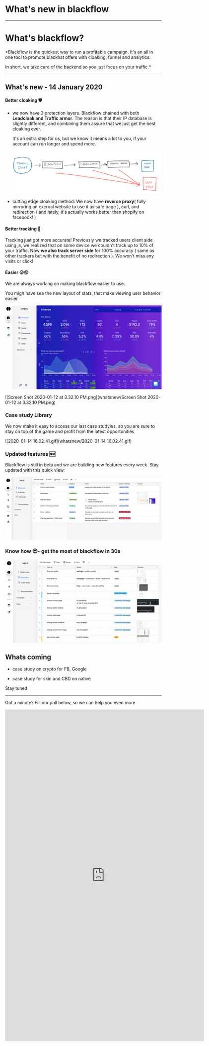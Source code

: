 # What's new in blackflow



---

# What's blackflow?

*Blackflow is the quickest way to run a profitable campaign. It's an all in one tool to promote blackhat offers with cloaking, funnel and analytics. 

In short, we take care of the backend so you just focus on your traffic.*

---



## What's new - 14 January 2020

#### Better cloaking 🛡

- we now have 3 protection layers. Blackflow chained with both **Leadcloak and Traffic armor**. The reason is that their IP database is slightly different, and combining them assure that we just get the best cloaking ever.
  
  It's an extra step for us, but we know it means a lot to you, if your account can run longer and spend more.
  
  
  
  ![design.png](whatsnew/design.png)

- cutting edge cloaking method: We now have **reverse proxy**(  fully mirroring an exernal website to use it as safe page ), curl, and redirection ( and lately, it's actually works better than shopify on facebook! )



#### Better tracking 🔗

Tracking just got more accurate! Previously we tracked users client side using js, we realized that on some device we couldn't track up to 10% of your traffic. Now **we also track server side** for 100% accuracy ( same as other trackers but with the benefit of no redirection ). We won't miss any visits or click! 



#### Easier 😛😛

We are always working on making blackflow easier to use. 

You migh have see the new layout of stats, that make viewing user behavior easier

![stats.gif](whatsnew/stats.gif)

![Screen Shot 2020-01-12 at 3.32.10 PM.png](whatsnew/Screen Shot 2020-01-12 at 3.32.10 PM.png)

### 

### Case study Library

We now make it easy to access our last case studyies,  so you are sure to stay on top of the game and profit from the latest opportunities

![2020-01-14 16.02.41.gif](whatsnew/2020-01-14 16.02.41.gif)

### Updated features 🆕

Blackflow is still in beta and we are building new features every week. Stay updated with this quick view:

![whatsnew.png](whatsnew/whatsnew.png)

### Know how 😎- get the most of blackflow in 30s

![howto.gif](whatsnew/howto.gif)

## 

## Whats coming

- case study on crypto for FB, Google

- case study for skin and CBD on native

Stay tuned

____



Got a minute? Fill our poll below, so we can help you even more

<iframe src="https://docs.google.com/forms/d/e/1FAIpQLSfLMo_1KjNKLT4ZfYUFqKi5ZdJWI-MDgwhYDbVDM8EVC2kERQ/viewform?embedded=true" width="640" height="1065" frameborder="0" marginheight="0" marginwidth="0">Loading…</iframe>
